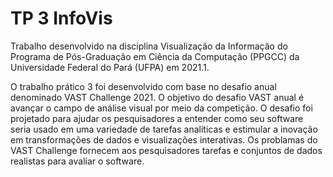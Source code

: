# TP 3 InfoVis

Trabalho desenvolvido na disciplina Visualização da Informação do Programa de Pós-Graduação em Ciência da Computação (PPGCC) da Universidade Federal do Pará (UFPA) em 2021.1.

O trabalho prático 3 foi desenvolvido com base no desafio anual denominado VAST Challenge 2021. O objetivo do desafio VAST anual é avançar o campo de análise visual por meio da competição. O desafio foi projetado para ajudar os pesquisadores a entender como seu software seria usado em uma variedade de tarefas analíticas e estimular a inovação em transformações de dados e visualizações interativas. Os problamas do VAST Challenge fornecem aos pesquisadores tarefas e conjuntos de dados realistas para avaliar o software.